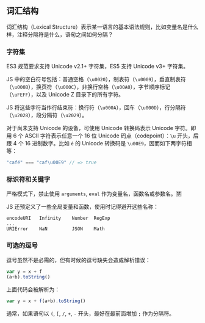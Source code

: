 ## 词汇结构

词汇结构（Lexical Structure）表示某一语言的基本语法规则，比如变量名是什么样，注释分隔符是什么，语句之间如何分隔？

### 字符集

ES3 规范要求支持 Unicode v2.1+ 字符集，ES5 支持 Unicode v3+ 字符集。

JS 中的空白符号包括：普通空格（`\u0020`），制表符（`\u0009`），垂直制表符（`\u000B`），换页符（`\u000C`），非换行空格（`\u00A0`），字节顺序标记（`\uFEFF`），以及 Unicode Z 目录下的所有字符。

JS 将这些字符当作行结束符：换行符（`\u000A`），回车（`\u000D`），行分隔符（`\u2028`），段分隔符（`\u2029`）。

对于尚未支持 Unicode 的设备，可使用 Unicode 转换码表示 Unicode 字符。即用 6 个 ASCII 字符表示任意一个 16 位 Unicode 码点（codepoint）：`\u` 开头，后跟 4 个 16 进制数字。比如 `é` 的 Unicode 转换码是 `\u00E9`，因而如下两字符相等：

```javascript
"café" === "caf\u00E9" // => true
```

### 标识符和关键字

严格模式下，禁止使用 `arguments`, `eval` 作为变量名，函数名或参数名。🈲️

JS 还预定义了一些全局变量和函数，使用时记得避开这些名称：

```
encodeURI   Infinity    Number  RegExp
...
URIError    NaN         JSON    Math
```

### 可选的逗号

逗号虽然不是必需的，但有时候的逗号缺失会造成解析错误：

```javascript
var y = x + f
(a+b).toString()
```

上面代码会被解析为：

```javascript
var y = x + f(a+b).toString()
```

通常，如果语句以 `(`, `[`, `/`, `+`, `-` 开头，最好在最前面增加 `;` 作为分隔符。